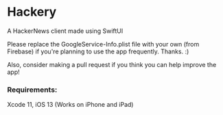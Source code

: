 # Hackery
A HackerNews client made using SwiftUI

Please replace the GoogleService-Info.plist file with your own (from Firebase) if you're planning to use the app frequently. Thanks. :)

Also, consider making a pull request if you think you can help improve the app!

### Requirements:
Xcode 11, iOS 13 (Works on iPhone and iPad)
